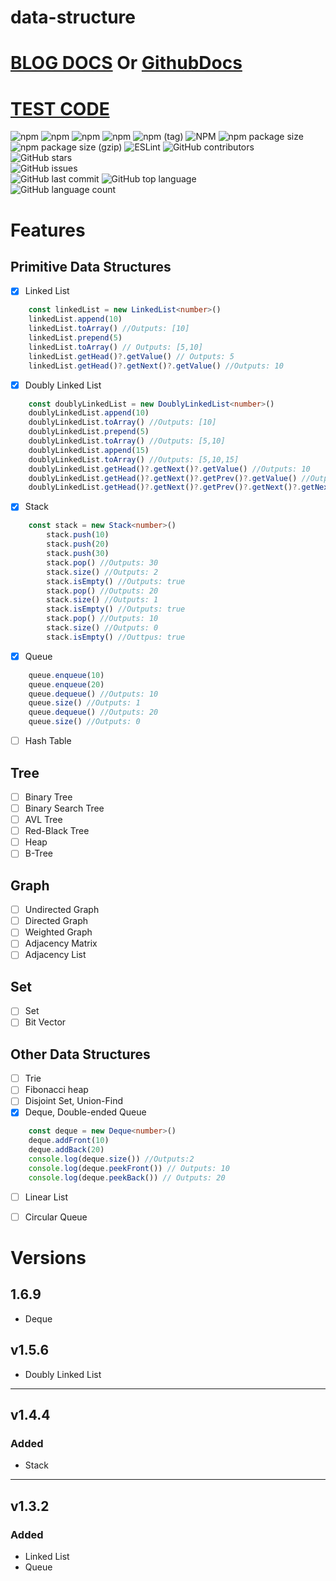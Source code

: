 # data-structure

# [BLOG DOCS](https://juny.blog/repository-markdown-viewer/data-structure/docs/index/README.md) Or [GithubDocs](https://github.com/jun-young1993/data-structure/tree/main/docs)
# [TEST CODE](https://github.com/jun-young1993/data-structure/tree/main/__test__)

![npm](https://img.shields.io/npm/dm/node-data-structure)
![npm](https://img.shields.io/npm/dt/node-data-structure)
![npm](https://img.shields.io/npm/dw/node-data-structure)
![npm](https://img.shields.io/npm/v/node-data-structure)
![npm (tag)](https://img.shields.io/npm/v/node-data-structure/latest)
![NPM](https://img.shields.io/npm/l/node-data-structure)
![npm package size](https://img.shields.io/bundlephobia/min/node-data-structure)
![npm package size (gzip)](https://img.shields.io/bundlephobia/minzip/node-data-structure)
![ESLint](https://img.shields.io/badge/code%20style-eslint-brightgreen)
![GitHub contributors](https://img.shields.io/github/contributors/jun-young1993/data-structure)  
![GitHub stars](https://img.shields.io/github/stars/jun-young1993/data-structure)  
![GitHub issues](https://img.shields.io/github/issues/jun-young1993/data-structure)  
![GitHub last commit](https://img.shields.io/github/last-commit/jun-young1993/data-structure)
![GitHub top language](https://img.shields.io/github/languages/top/jun-young1993/data-structure)  
![GitHub language count](https://img.shields.io/github/languages/count/jun-young1993/data-structure)


# Features
## Primitive Data Structures
- [x] Linked List
```typescript
	const linkedList = new LinkedList<number>()
	linkedList.append(10)
	linkedList.toArray() //Outputs: [10]
	linkedList.prepend(5)
	linkedList.toArray() // Outputs: [5,10]
	linkedList.getHead()?.getValue() // Outputs: 5
	linkedList.getHead()?.getNext()?.getValue() //Outputs: 10
```
- [x] Doubly Linked List
```typescript
	const doublyLinkedList = new DoublyLinkedList<number>()
	doublyLinkedList.append(10)
	doublyLinkedList.toArray() //Outputs: [10]
	doublyLinkedList.prepend(5)
	doublyLinkedList.toArray() //Outputs: [5,10]
	doublyLinkedList.append(15)
	doublyLinkedList.toArray() //Outputs: [5,10,15]
	doublyLinkedList.getHead()?.getNext()?.getValue() //Outputs: 10
	doublyLinkedList.getHead()?.getNext()?.getPrev()?.getValue() //Outputs: 5
	doublyLinkedList.getHead()?.getNext()?.getPrev()?.getNext()?.getNext()?.getValue() //OutPuts: 15
```
- [x] Stack
```typescript
	const stack = new Stack<number>()
        stack.push(10)
        stack.push(20)
        stack.push(30)
        stack.pop() //Outputs: 30
        stack.size() //Outputs: 2
        stack.isEmpty() //Outputs: true
        stack.pop() //Outputs: 20
        stack.size() //Outputs: 1
        stack.isEmpty() //Outputs: true
        stack.pop() //Outputs: 10
        stack.size() //Outputs: 0
        stack.isEmpty() //Outtpus: true
```
- [x] Queue
```typescript
	queue.enqueue(10)
	queue.enqueue(20)
	queue.dequeue() //Outputs: 10
	queue.size() //Outputs: 1
	queue.dequeue() //Outputs: 20
	queue.size() //Outputs: 0
```
- [ ] Hash Table
## Tree
- [ ] Binary Tree
- [ ] Binary Search Tree
- [ ] AVL Tree
- [ ] Red-Black Tree
- [ ] Heap
- [ ] B-Tree
## Graph
- [ ] Undirected Graph
- [ ] Directed Graph
- [ ] Weighted Graph
- [ ] Adjacency Matrix
- [ ] Adjacency List
## Set
- [ ] Set
- [ ] Bit Vector
## Other Data Structures
- [ ] Trie
- [ ] Fibonacci heap
- [ ] Disjoint Set, Union-Find
- [x] Deque, Double-ended Queue
```typescript
    const deque = new Deque<number>()
    deque.addFront(10)
    deque.addBack(20)
    console.log(deque.size()) //Outputs:2
    console.log(deque.peekFront()) // Outputs: 10
    console.log(deque.peekBack()) // Outputs: 20
```
- [ ] Linear List
- [ ] Circular Queue



# Versions
## 1.6.9
- Deque
## v1.5.6
- Doubly Linked List
---
## v1.4.4
### Added
- Stack
---
## v1.3.2
### Added
- Linked List
- Queue